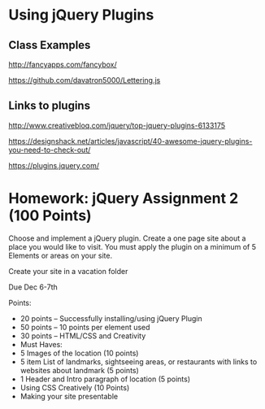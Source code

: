 # Using jQuery Plugins

## Class Examples

http://fancyapps.com/fancybox/

https://github.com/davatron5000/Lettering.js



## Links to plugins

http://www.creativebloq.com/jquery/top-jquery-plugins-6133175

https://designshack.net/articles/javascript/40-awesome-jquery-plugins-you-need-to-check-out/

https://plugins.jquery.com/


# Homework: jQuery Assignment 2 (100 Points)

Choose and implement a jQuery plugin. Create a one page site about a place you would like to visit. You must apply the plugin on a minimum of 5 Elements or areas on your site.

Create your site in a vacation folder

Due Dec 6-7th

Points:
* 20 points – Successfully installing/using jQuery Plugin
* 50 points – 10 points per element used
* 30 points – HTML/CSS and Creativity
 * Must Haves:
  * 5 Images of the location (10 points)
  * 5 item List of landmarks, sightseeing areas, or restaurants with links to websites about landmark (5 points)
  * 1 Header and Intro paragraph of location (5 points)
  * Using CSS Creatively (10 Points)
  * Making your site presentable
